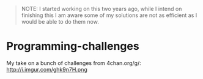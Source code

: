 > NOTE: I started working on this two years ago, while I intend on finishing this I am aware some of my solutions are not as efficient as I would be able to do them now.

# Programming-challenges
My take on a bunch of challenges from 4chan.org/g/: http://i.imgur.com/ghk9n7H.png
